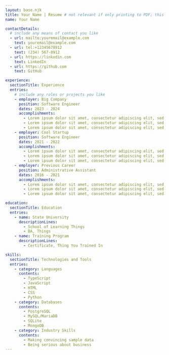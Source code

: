 ```yaml
---
layout: base.njk
title: Your Name | Resume # not relevant if only printing to PDF; this is the title of the browser tab
name: Your Name

contactDetails:
  # include any means of contact you like
  - url: mailto:youremail@example.com
    text: youremail@example.com
  - url: tel:+12345678912
    text: (234) 567-8912
  - url: https://linkedin.com
    text: LinkedIn
  - url: https://github.com
    text: GitHub

experience:
  sectionTitle: Experience
  entries:
    # include any roles or projects you like
    - employer: Big Company
      position: Software Engineer
      dates: 2023 - 2024
      accomplishments:
        - Lorem ipsum dolor sit amet, consectetur adipiscing elit, sed do eiusmod tempor incididunt ut labore et dolore magna aliqua.
        - Lorem ipsum dolor sit amet, consectetur adipiscing elit, sed do eiusmod tempor incididunt ut labore et dolore magna aliqua.
        - Lorem ipsum dolor sit amet, consectetur adipiscing elit, sed do eiusmod tempor incididunt ut labore et dolore magna aliqua.
    - employer: Cool Startup
      position: Software Engineer
      dates: 2021 - 2022
      accomplishments:
        - Lorem ipsum dolor sit amet, consectetur adipiscing elit, sed do eiusmod tempor incididunt ut labore et dolore magna aliqua.
        - Lorem ipsum dolor sit amet, consectetur adipiscing elit, sed do eiusmod tempor incididunt ut labore et dolore magna aliqua.
        - Lorem ipsum dolor sit amet, consectetur adipiscing elit, sed do eiusmod tempor incididunt ut labore et dolore magna aliqua.
    - employer: Previous Career
      position: Administrative Assistant
      dates: 2016 - 2021
      accomplishments:
        - Lorem ipsum dolor sit amet, consectetur adipiscing elit, sed do eiusmod tempor incididunt ut labore et dolore magna aliqua.
        - Lorem ipsum dolor sit amet, consectetur adipiscing elit, sed do eiusmod tempor incididunt ut labore et dolore magna aliqua.
        - Lorem ipsum dolor sit amet, consectetur adipiscing elit, sed do eiusmod tempor incididunt ut labore et dolore magna aliqua.

education:
  sectionTitle: Education
  entries:
    - name: State University
      descriptionLines:
        - School of Learning Things
        - BA, Things
    - name: Training Program
      descriptionLines:
        - Certificate, Thing You Trained In

skills:
  sectionTitle: Technologies and Tools
  entries:
    - category: Languages
      contents:
        - TypeScript
        - JavaScript
        - HTML
        - CSS
        - Python
    - category: Databases
      contents:
        - PostgreSQL
        - MySQL/MariaDB
        - SQLite
        - MongoDB
    - category: Industry Skills
      contents:
        - Making convincing sample data
        - Being serious about business
---
```

